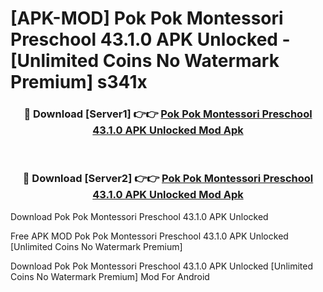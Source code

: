 # [APK-MOD] Pok Pok Montessori Preschool 43.1.0 APK Unlocked - [Unlimited Coins No Watermark Premium] s341x



<div align="center">
<h3>🔴 Download [Server1] 👉👉 <a href="https://momento.my/?title=Pok_Pok_Montessori_Preschool_43.1.0_APK_Unlocked">Pok Pok Montessori Preschool 43.1.0 APK Unlocked Mod Apk</a></h3><br>

<h3>🔴 Download [Server2] 👉👉 <a href="https://momento.my/?title=Pok_Pok_Montessori_Preschool_43.1.0_APK_Unlocked">Pok Pok Montessori Preschool 43.1.0 APK Unlocked Mod Apk</a></h3>
</div>



Download Pok Pok Montessori Preschool 43.1.0 APK Unlocked 

Free APK MOD Pok Pok Montessori Preschool 43.1.0 APK Unlocked [Unlimited Coins No Watermark Premium]

Download Pok Pok Montessori Preschool 43.1.0 APK Unlocked [Unlimited Coins No Watermark Premium] Mod For Android
